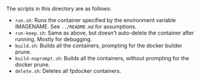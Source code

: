 The scripts in this directory are as follows:
 - `run.sh`:            Runs the container specified by the environment variable IMAGENAME. See `../README.md` for assumptions.
 - `run-keep.sh`:       Same as above, but doesn't auto-delete the container after running. Mostly for debugging.
 - `build.sh`:          Builds all the containers, prompting for the docker builder prune.
 - `build-noprompt.sh`: Builds all the containers, without prompting for the docker prune.
 - `delete.sh`:         Deletes all fpdocker containers.
